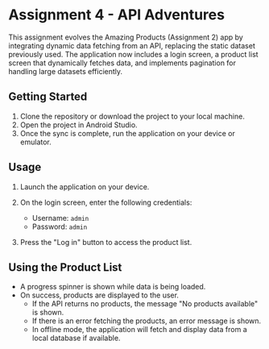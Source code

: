 # Assignment 4 - API Adventures

This assignment evolves the Amazing Products (Assignment 2) app by integrating dynamic data fetching from an API, replacing the static dataset previously used. The application now includes a login screen, a product list screen that dynamically fetches data, and implements pagination for handling large datasets efficiently.

## Getting Started

1. Clone the repository or download the project to your local machine.
2. Open the project in Android Studio.
3. Once the sync is complete, run the application on your device or emulator.

## Usage

1. Launch the application on your device.
2. On the login screen, enter the following credentials:

   - Username: `admin`
   - Password: `admin`

3. Press the "Log in" button to access the product list.

## Using the Product List

- A progress spinner is shown while data is being loaded.
- On success, products are displayed to the user.
  - If the API returns no products, the message "No products available" is shown.
  - If there is an error fetching the products, an error message is shown.
  - In offline mode, the application will fetch and display data from a local database if available.
